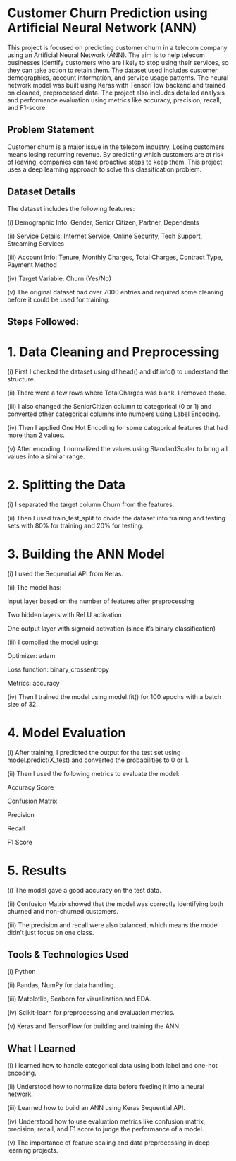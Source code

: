 # Customer Churn Prediction using Artificial Neural Network (ANN)
This project is focused on predicting customer churn in a telecom company using an Artificial Neural Network (ANN). The aim is to help telecom businesses identify customers who are likely to stop using their services, so they can take action to retain them. The dataset used includes customer demographics, account information, and service usage patterns.
The neural network model was built using Keras with TensorFlow backend and trained on cleaned, preprocessed data. The project also includes detailed analysis and performance evaluation using metrics like accuracy, precision, recall, and F1-score.
## Problem Statement
Customer churn is a major issue in the telecom industry. Losing customers means losing recurring revenue. By predicting which customers are at risk of leaving, companies can take proactive steps to keep them. This project uses a deep learning approach to solve this classification problem.
## Dataset Details
The dataset includes the following features:

(i) Demographic Info: Gender, Senior Citizen, Partner, Dependents

(ii) Service Details: Internet Service, Online Security, Tech Support, Streaming Services

(iii) Account Info: Tenure, Monthly Charges, Total Charges, Contract Type, Payment Method

(iv) Target Variable: Churn (Yes/No)

(v) The original dataset had over 7000 entries and required some cleaning before it could be used for training.

## Steps Followed:
# 1. Data Cleaning and Preprocessing
(i) First I checked the dataset using df.head() and df.info() to understand the structure.

(ii) There were a few rows where TotalCharges was blank. I removed those.

(iii) I also changed the SeniorCitizen column to categorical (0 or 1) and converted other categorical columns into numbers using Label Encoding.

(iv) Then I applied One Hot Encoding for some categorical features that had more than 2 values.

(v) After encoding, I normalized the values using StandardScaler to bring all values into a similar range.

# 2. Splitting the Data
(i) I separated the target column Churn from the features.

(ii) Then I used train_test_split to divide the dataset into training and testing sets with 80% for training and 20% for testing.

# 3. Building the ANN Model
(i) I used the Sequential API from Keras.

(ii) The model has:

Input layer based on the number of features after preprocessing

Two hidden layers with ReLU activation

One output layer with sigmoid activation (since it’s binary classification)

(iii) I compiled the model using:

Optimizer: adam

Loss function: binary_crossentropy

Metrics: accuracy

(iv) Then I trained the model using model.fit() for 100 epochs with a batch size of 32.

# 4. Model Evaluation
(i) After training, I predicted the output for the test set using model.predict(X_test) and converted the probabilities to 0 or 1.

(ii) Then I used the following metrics to evaluate the model:

Accuracy Score

Confusion Matrix

Precision

Recall

F1 Score

# 5. Results
(i) The model gave a good accuracy on the test data.

(ii) Confusion Matrix showed that the model was correctly identifying both churned and non-churned customers.

(iii) The precision and recall were also balanced, which means the model didn’t just focus on one class.

## Tools & Technologies Used
(i) Python

(ii) Pandas, NumPy for data handling.

(iii) Matplotlib, Seaborn for visualization and EDA.

(iv) Scikit-learn for preprocessing and evaluation metrics.

(v) Keras and TensorFlow for building and training the ANN.

## What I Learned
(i) I learned how to handle categorical data using both label and one-hot encoding.

(ii) Understood how to normalize data before feeding it into a neural network.

(iii) Learned how to build an ANN using Keras Sequential API.

(iv) Understood how to use evaluation metrics like confusion matrix, precision, recall, and F1 score to judge the performance of a model.

(v) The importance of feature scaling and data preprocessing in deep learning projects.






